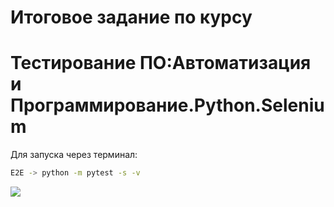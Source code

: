 # Итоговое задание по курсу
# Тестирование ПО:Автоматизация и Программирование.Python.Selenium

Для запуска через терминал:
```sh
E2E -> python -m pytest -s -v
```


![](https://static.tildacdn.com/tild3431-3937-4034-b738-623132646534/Group_47.svg)

